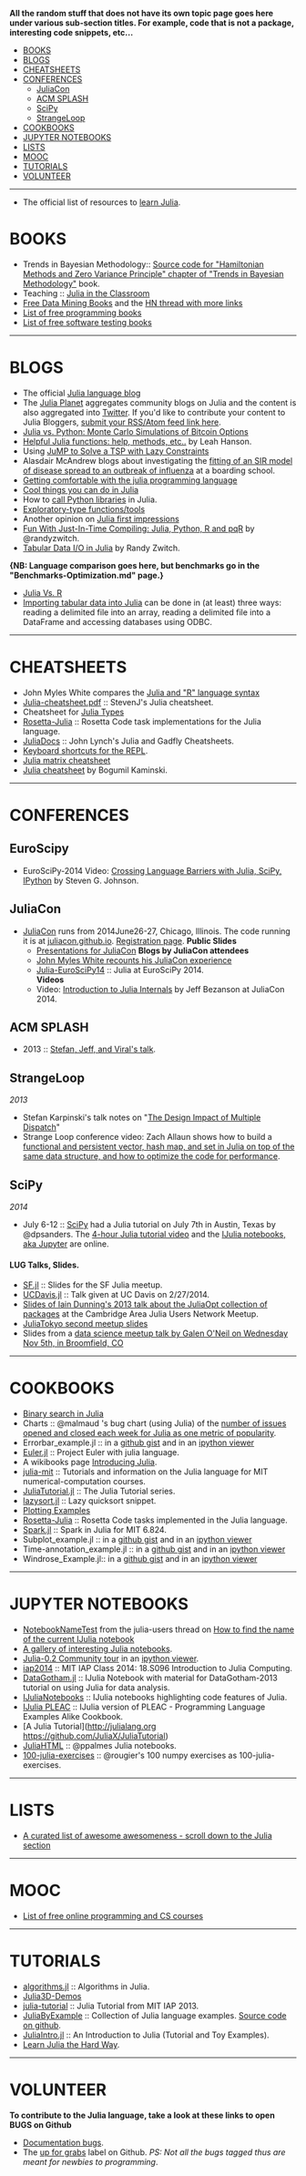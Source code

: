 **All the random stuff that does not have its own topic page goes here under various sub-section titles. For example, code that is not a package, interesting code snippets, etc...**

- [BOOKS](#books)
- [BLOGS](#blogs)
- [CHEATSHEETS](#cheatsheets)
- [CONFERENCES](#conferences)
   - [JuliaCon](#juliacon)
   - [ACM SPLASH](#acm-splash)
   - [SciPy](#scipy)
   - [StrangeLoop](#strangeloop)      
- [COOKBOOKS](#cookbooks)
- [JUPYTER NOTEBOOKS](#jupyter-notebooks)
- [LISTS](#lists)
- [MOOC](#mooc)
- [TUTORIALS](#tutorials) 
- [VOLUNTEER](#volunteer)

----

- The official list of resources to [learn Julia](http://julialang.org/learning/).

# BOOKS
- Trends in Bayesian Methodology:: [Source code for "Hamiltonian Methods and Zero Variance Principle" chapter of "Trends in Bayesian Methodology"](https://github.com/scidom/hmc_and_zv_book_chapter.jl) book.
- Teaching :: [Julia in the Classroom](http://julialang.org/teaching/)
- [Free Data Mining Books](http://christonard.com/12-free-data-mining-books/) and the [HN thread with more links](https://news.ycombinator.com/item?id=7760969)
- [List of free programming books](https://github.com/vhf/free-programming-books)
- [List of free software testing books](https://github.com/ligurio/free-software-testing-books)

----

# BLOGS 
- The official [Julia language blog](http://julialang.org/blog/)
- The [Julia Planet](http://www.juliabloggers.com/) aggregates community blogs on Julia and the content is also aggregated into [Twitter](https://twitter.com/juliabloggers). If you'd like to contribute your content to Julia Bloggers, [submit your RSS/Atom feed link here](http://www.juliabloggers.com/julia-bloggers-submit-rss-feed/). 
- [Julia vs. Python: Monte Carlo Simulations of Bitcoin Options](http://rawrjustin.github.io/blog/2014/03/18/julia-vs-python-monte-carlo-simulations-of-bitcoin-options/)
- [Helpful Julia functions: help, methods, etc..](http://blog.leahhanson.us/drafts/julia-helps.html) by Leah Hanson.
- Using [JuMP to Solve a TSP with Lazy Constraints](http://iaindunning.com/2013/mip-callback.html)	
- Alasdair McAndrew blogs about investigating the [fitting of an SIR model of disease spread to an outbreak of influenza](https://amca01.wordpress.com/2014/01/08/meeting-julia/) at a boarding school.
- [Getting comfortable with the julia programming language](http://assoc.tumblr.com/post/70484963303/getting-comfortable-with-the-julia-programming-language)
- [Cool things you can do in Julia](http://assoc.tumblr.com/post/71454527084/cool-things-you-can-do-in-julia)
- How to [call Python libraries](http://blog.leahhanson.us/julia-calling-python-calling-julia.html) in Julia.
- [Exploratory-type functions/tools](http://blog.leahhanson.us/julia-helps.html)
- Another opinion on [Julia first impressions](http://eyeballtrees.com/posts/julia-impressions.html)
- [Fun With Just-In-Time Compiling: Julia, Python, R and pqR](http://randyzwitch.com/python-pypy-julia-r-pqr-jit-just-in-time-compiler/) by @randyzwitch.
- [Tabular Data I/O in Julia](http://www.r-bloggers.com/tabular-data-io-in-julia/) by Randy Zwitch.

**{NB: Language comparison goes here, but benchmarks go in the "Benchmarks-Optimization.md" page.}**
- [Julia Vs. R](https://github.com/johnmyleswhite/JuliaVsR)
- [Importing tabular data into Julia](http://www.r-bloggers.com/tabular-data-io-in-julia/) can be done in (at least) three ways: reading a delimited file into an array, reading a delimited file into a DataFrame and accessing databases using ODBC.

----

# CHEATSHEETS
- John Myles White compares the [Julia and "R" language syntax](http://www.johnmyleswhite.com/notebook/2012/04/09/comparing-julia-and-rs-vocabularies/)
- [Julia-cheatsheet.pdf](http://math.mit.edu/~stevenj/Julia-cheatsheet.pdf) :: StevenJ's Julia cheatsheet.
- Cheatsheet for [Julia Types](https://github.com/tanmaykm/julia_types)
- [Rosetta-Julia](https://github.com/quinnj/Rosetta-Julia) :: Rosetta Code task implementations for the Julia language.
- [JuliaDocs](https://github.com/john9631/JuliaDocs) :: John Lynch's Julia and Gadfly Cheatsheets.
- [Keyboard shortcuts for the REPL](http://docs.julialang.org/en/latest/manual/interacting-with-julia/#key-bindings).
- [Julia matrix cheatsheet](http://sebastianraschka.com/Articles/2014_matrix_cheatsheet.html#julia)
- [Julia cheatsheet](http://bogumilkaminski.pl/files/julia_express.pdf) by Bogumil Kaminski.

----

# CONFERENCES
## EuroScipy
- EuroSciPy-2014 Video: [Crossing Language Barriers with Julia, SciPy, IPython](https://www.youtube.com/watch?v=jhlVHoeB05A&list=PLYx7XA2nY5GfavGAILg08spnrR7QWLimi) by Steven G. Johnson.


## JuliaCon
- [JuliaCon](http://juliacon.org/) runs from 2014June26-27, Chicago, Illinois. The code running it is at [juliacon.github.io](https://github.com/JuliaCon/juliacon.github.io). [Registration page](http://juliacon.eventbrite.com/).
   **Public Slides**
   - [Presentations for JuliaCon](https://github.com/JuliaCon/presentations)
   **Blogs by JuliaCon attendees**
   - [John Myles White recounts his JuliaCon experience](http://www.johnmyleswhite.com/notebook/2014/06/30/my-experience-at-juliacon/)
   - [Julia-EuroSciPy14](https://github.com/stevengj/Julia-EuroSciPy14) :: Julia at EuroSciPy 2014.   
   **Videos** 
   - Video: [Introduction to Julia Internals](https://www.youtube.com/watch?v=osdeT-tWjzk) by Jeff Bezanson at JuliaCon 2014.   
   
## ACM SPLASH 
- 2013 :: [Stefan, Jeff, and Viral's talk](https://github.com/ViralBShah/julia-presentations/tree/master/SPLASH-2013).

## StrangeLoop
*2013*
- Stefan Karpinski's talk notes on "[The Design Impact of Multiple Dispatch](http://nbviewer.ipython.org/b8fe9dbb36c1427b9f22)" 
- Strange Loop conference video: Zach Allaun shows how to build a [functional and persistent vector, hash map, and set in Julia on top of the same data structure, and how to optimize the code for performance](http://www.infoq.com/presentations/julia-vectors-maps-sets). 

## SciPy
*2014*
- July 6-12 :: [SciPy](https://conference.scipy.org/scipy2014/) had a Julia tutorial on July 7th in Austin, Texas by @dpsanders. The [4-hour Julia tutorial video](https://www.youtube.com/watch?v=vWkgEddb4-A) and the [IJulia notebooks, aka Jupyter](https://github.com/dpsanders/scipy_2014_julia) are online.


#### LUG Talks, Slides.
- [SF.jl](https://github.com/johnmyleswhite/SF.jl) :: Slides for the SF Julia meetup.
- [UCDavis.jl](https://github.com/johnmyleswhite/UCDavis.jl) :: Talk given at UC Davis on 2/27/2014.
- [Slides of Iain Dunning's 2013 talk about the JuliaOpt collection of packages](https://docs.google.com/presentation/d/1FlHt245YxPXFwOHmxLYW1z5_QjdCYHVPjy5Zo12lx1I/edit?usp=sharing) at the Cambridge Area Julia Users Network Meetup.
- [JuliaTokyo second meetup slides](http://juliatokyo.connpass.com/event/8010/presentation/)
- Slides from a [data science meetup talk by Galen O'Neil on Wednesday Nov 5th, in Broomfield, CO](http://datascienceassn.org/content/2014-11-05-spark-gotchas-and-anti-patterns-julia-language)

----

# COOKBOOKS
- [Binary search in Julia](http://rosettacode.org/wiki/Binary_search#Julia)
- Charts :: @malmaud 's bug chart (using Julia) of the [number of issues opened and closed each week for Julia as one metric of popularity](https://gist.github.com/malmaud/9025047). 
- Errorbar_example.jl :: in a [github gist](https://gist.github.com/gizmaa/7199563) and in an [ipython viewer](http://nbviewer.ipython.org/7210792)
- [Euler.jl](https://github.com/moon6pence/Euler.jl) :: Project Euler with julia language.
- A wikibooks page [Introducing Julia](http://en.wikibooks.org/wiki/Introducing_Julia).
- [julia-mit](https://github.com/stevengj/julia-mit) :: Tutorials and information on the Julia language for MIT numerical-computation courses.
- [JuliaTutorial.jl](https://github.com/abhi123link/JuliaTutorial.jl) :: The Julia Tutorial series.
- [lazysort.jl](https://gist.github.com/anj1/2fe551053c849f54677e) :: Lazy quicksort snippet.
- [Plotting Examples](https://gist.github.com/gizmaa/7214002)
- [Rosetta-Julia](https://github.com/quinnj/Rosetta-Julia) :: Rosetta Code tasks implemented in the Julia language.
- [Spark.jl](https://github.com/d9w/Spark.jl) :: Spark in Julia for MIT 6.824.
- Subplot_example.jl :: in a [github gist](https://gist.github.com/gizmaa/7199540) and in an [ipython viewer](http://nbviewer.ipython.org/7211037)
- Time-annotation_example.jl :: in a [github gist](https://gist.github.com/gizmaa/7199519) and in an [ipython viewer](http://nbviewer.ipython.org/7211049)
- Windrose_Example.jl:: in a [github gist](https://gist.github.com/gizmaa/7199478) and in an [ipython viewer](http:/nbviewer.ipython.org/7211059)

----

# JUPYTER NOTEBOOKS
- [NotebookNameTest](http://nbviewer.ipython.org/github/staticfloat/notebooks/blob/master/julia_notebooks/NotebookNameTest.ipynb) from the julia-users thread on [How to find the name of the current IJulia notebook](https://groups.google.com/forum/#!topic/julia-users/mnCEQNd7ew0)
- [A gallery of interesting Julia notebooks](https://github.com/ipython/ipython/wiki/A-gallery-of-interesting-IPython-Notebooks#julia-notebooks).
- [Julia-0.2 Community tour](https://github.com/JuliaX/IJuliaNotebooks) in an [ipython viewer](http://nbviewer.ipython.org/urls/raw.github.com/JuliaX/IJuliaNotebooks/master/julia-0.2-community-tour.ipynb).
- [iap2014](https://github.com/JuliaX/iap2014) :: MIT IAP Class 2014: 18.S096 Introduction to Julia Computing.
- [DataGotham.jl](https://github.com/johnmyleswhite/DataGotham.jl) :: IJulia Notebook with material for DataGotham-2013 tutorial on using Julia for data analysis.
- [IJuliaNotebooks](https://github.com/JuliaX/IJuliaNotebooks) :: IJulia notebooks highlighting code features of Julia.
- [IJulia PLEAC](https://github.com/catawbasam/IJulia_PLEAC) :: IJulia version of PLEAC - Programming Language Examples Alike Cookbook.
- [A Julia Tutorial](http://julialang.org https://github.com/JuliaX/JuliaTutorial)
- [JuliaHTML](https://github.com/ppalmes/JuliaHTML) :: @ppalmes Julia notebooks.
- [100-julia-exercises](https://github.com/chezou/julia-100-exercises) :: @rougier's 100 numpy exercises as 100-julia-exercises.

----

# LISTS
- [A curated list of awesome awesomeness - scroll down to the Julia section](https://github.com/bayandin/awesome-awesomeness)

----

# MOOC
- [List of free online programming and CS courses](https://github.com/fffaraz/free-programming-courses)

----

# TUTORIALS
- [algorithms.jl](https://github.com/cfusting/algorithms.jl) :: Algorithms in Julia.
- [Julia3D-Demos](https://github.com/d2dev/Julia3D-Demos)
- [julia-tutorial](https://github.com/JuliaLang/julia-tutorial) :: Julia Tutorial from MIT IAP 2013.
- [JuliaByExample](http://www.scolvin.com/juliabyexample/) :: Collection of Julia language examples. [Source code on github](https://github.com/samuelcolvin/JuliaByExample).
- [JuliaIntro.jl](https://github.com/scidom/JuliaIntro.jl) :: An Introduction to Julia (Tutorial and Toy Examples).
- [Learn Julia the Hard Way](https://github.com/chrisvoncsefalvay/learn-julia-the-hard-way).

----

# VOLUNTEER
**To contribute to the Julia language, take a look at these links to open BUGS on Github**
* [Documentation bugs](https://github.com/JuliaLang/julia/issues?q=is%3Aopen+is%3Aissue+label%3Adoc).
* The [up for grabs](https://github.com/JuliaLang/julia/labels/up%20for%20grabs) label on Github. _PS: Not all the bugs tagged thus are meant for newbies to programming_.


